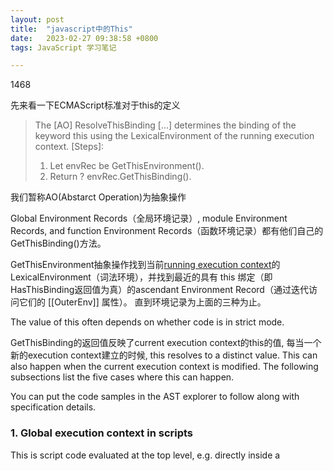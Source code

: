 ```yaml
---
layout: post
title:  "javascript中的This"
date:   2023-02-27 09:38:58 +0800
tags: JavaScript 学习笔记

---
```


1468


先来看一下ECMAScript标准对于this的定义

>The [AO] ResolveThisBinding […] determines the binding of the keyword this using the LexicalEnvironment of the running execution context. [Steps]:
>1. Let envRec be GetThisEnvironment().
>2. Return ? envRec.GetThisBinding().

我们暂称AO(Abstarct Operation)为抽象操作

Global Environment Records（全局环境记录）, module Environment Records, and function Environment Records（函数环境记录）都有他们自己的GetThisBinding()方法。

GetThisEnvironment抽象操作找到当前[running execution context](https://tc39.es/ecma262/#running-execution-context)的LexicalEnvironment（词法环境），并找到最近的具有 this 绑定（即HasThisBinding返回值为真）的ascendant Environment Record（通过迭代访问它们的 [[OuterEnv]] 属性）。 直到环境记录为上面的三种为止。

The value of this often depends on whether code is in strict mode.

GetThisBinding的返回值反映了current execution context的this的值, 每当一个新的execution context建立的时候, this resolves to a distinct value. This can also happen when the current execution context is modified. The following subsections list the five cases where this can happen.

You can put the code samples in the AST explorer to follow along with specification details.

### 1. Global execution context in scripts
   
This is script code evaluated at the top level, e.g. directly inside a <script>:

```
<script>
// Global context
console.log(this); // Logs global object.

setTimeout(function(){
  console.log("Not global context");
});
</script>

```
When in the initial global execution context of a script, GetThisBinding通过以下的步骤计算出this的值:

>The GetThisBinding concrete method of a global Environment Record envRec […] [does this]:

>Return envRec.[[GlobalThisValue]].

global Environment Record（全局环境记录）的[[GlobalThisValue]] 属性总是被设置为 host-defined global object, which is reachable via globalThis (window on Web, global on Node.js; Docs on MDN). Follow the steps of InitializeHostDefinedRealm to learn how the [[GlobalThisValue]] property comes to be.

### 2. Global execution context in [modules](https://developer.mozilla.org/en/docs/Web/JavaScript/Guide/Modules)
Modules（模块）在ECMAScript 2015被引入.

This applies to modules, e.g. when directly inside a <script type="module">, as opposed to a simple <script>.

When in the initial global execution context of a module, GetThisBinding通过以下的步骤计算出this的值:

>The GetThisBinding concrete method of a module Environment Record […] [does this]:

>Return undefined.
In modules, the value of this is always undefined in the global context. Modules are implicitly in strict mode.

### 3. Entering [eval](https://developer.mozilla.org/en/docs/Web/JavaScript/Reference/Global_Objects/eval) code
一共有两种不同的eval调用: direct（直接）和 indirect（间接）. This distinction exists since the ECMAScript 5th edition.

- 直接的eval调用看起来像 eval(…); or (eval)(…); (or ((eval))(…);, etc.).1 It’s only direct if the call expression fits a narrow pattern.2
- 间接的调用 involves calling the function reference eval in any other way. It could be eval?.(…), (…, eval)(…), window.eval(…), eval.call(…,…), etc. Given const aliasEval1 = eval; window.aliasEval2 = eval;, it would also be aliasEval1(…), aliasEval2(…). Separately, given const originalEval = eval; window.eval = (x) => originalEval(x);, calling eval(…) would also be indirect.
  
间接调用具体可参见[chuckj’s answer to “(1, eval)('this') vs eval('this') in JavaScript?”](https://stackoverflow.com/a/9107491/196844) and [Dmitry Soshnikov’s ECMA-262-5 in detail – Chapter 2: Strict Mode (archived)](https://dmitrysoshnikov.com/ecmascript/es5-chapter-2-strict-mode#indirect-eval-call)

PerformEval executes the eval code. It creates a new declarative Environment Record as its LexicalEnvironment, which is where GetThisEnvironment gets the this value from.

Then, if this appears in eval code, the GetThisBinding method of the Environment Record found by GetThisEnvironment is called and its value returned.

And the created declarative Environment Record depends on whether the eval call was direct or indirect:

In a direct eval, it will be based on the current running execution context’s LexicalEnvironment.
In an indirect eval, it will be based on the [[GlobalEnv]] property (a global Environment Record) of the Realm Record which executed the indirect eval.
Which means:

In a direct eval, the this value doesn’t change; it’s taken from the lexical scope that called eval.
In an indirect eval, the this value is the global object (globalThis).
What about new Function? — new Function is similar to eval, but it doesn’t call the code immediately; it creates a function. A this binding doesn’t apply anywhere here, except when the function is called, which works normally, as explained in the next subsection.

### 4. Entering function code
Entering function code occurs when calling a function.

共有四种调用函数的语法。

- The EvaluateCall AO is performed for these three:3
    - Normal function calls
    - Optional chaining calls
    - Tagged templates
- And EvaluateNew is performed for this one:3
    - Constructor invocations
  
The actual function call happens at the Call AO, which is called with a thisValue determined from context; this argument is passed along in a long chain of call-related calls. Call calls the [[Call]] internal slot of the function. This calls PrepareForOrdinaryCall where a new function Environment Record is created:

>A function Environment Record is a declarative Environment Record that is used to represent the top-level scope of a function and, if the function is not an ArrowFunction, provides a this binding. If a function is not an ArrowFunction function and references super, its function Environment Record also contains the >state that is used to perform super method invocations from within the function.

In addition, there is the [[ThisValue]] field in a function Environment Record:

>This is the this value used for this invocation of the function.

The NewFunctionEnvironment call also sets the function environment’s [[ThisBindingStatus]] property.

[[Call]] also calls OrdinaryCallBindThis, where the appropriate thisArgument is determined based on:

the original reference,
the kind of the function, and
whether or not the code is in strict mode.
Once determined, a final call to the BindThisValue method of the newly created function Environment Record actually sets the [[ThisValue]] field to the thisArgument.

Finally, this very field is where a function Environment Record’s GetThisBinding AO gets the value for this from:

>The GetThisBinding concrete method of a function Environment Record envRec […] [does this]:[…]
>1. Return envRec.[[ThisValue]].

Again, how exactly the this value is determined depends on many factors; this was just a general overview. With this technical background, let’s examine all the concrete examples.

**Arrow functions**
When an arrow function is evaluated, the [[ThisMode]] internal slot of the function object is set to “lexical” in OrdinaryFunctionCreate.

At OrdinaryCallBindThis, which takes a function F:

>Let thisMode be F.[[ThisMode]].

>If thisMode is lexical, return NormalCompletion(undefined). […]
which just means that the rest of the algorithm which binds this is skipped. An arrow function does not bind its own this value.

So, what is this inside an arrow function, then? Looking back at ResolveThisBinding and GetThisEnvironment, the HasThisBinding method explicitly returns false.

The HasThisBinding concrete method of a function Environment Record envRec […] [does this]:

If envRec.[[ThisBindingStatus]] is lexical, return false; otherwise, return true.
So the outer environment is looked up instead, iteratively. The process will end in one of the three environments that have a this binding.

This just means that, in arrow function bodies, this comes from the lexical scope of the arrow function, or in other words (from Arrow function vs function declaration / expressions: Are they equivalent / exchangeable?):

>Arrow functions don’t have their own this […] binding. Instead, [this identifier is] resolved in the lexical scope like any other variable. That means that inside an arrow function, this [refers] to the [value of this] in the environment the arrow function is defined in (i.e. “outside” the arrow function).

**Function properties**
In normal functions (function, methods), this is determined by how the function is called.

This is where these “syntax variants” come in handy.

Consider this object containing a function:

const refObj = {
    func: function(){
      console.log(this);
    }
  };
Alternatively:

const refObj = {
    func(){
      console.log(this);
    }
  };
In any of the following function calls, the this value inside func will be refObj.1

refObj.func()
refObj["func"]()
refObj?.func()
refObj.func?.()
refObj.func``
If the called function is syntactically a property of a base object, then this base will be the “reference” of the call, which, in usual cases, will be the value of this. This is explained by the evaluation steps linked above; for example, in refObj.func() (or refObj["func"]()), the CallMemberExpression is the entire expression refObj.func(), which consists of the MemberExpression refObj.func and the Arguments ().

But also, refObj.func and refObj play three roles, each:

they’re both expressions,
they’re both references, and
they’re both values.
refObj.func as a value is the callable function object; the corresponding reference is used to determine the this binding.

The optional chaining and tagged template examples work very similarly: basically, the reference is everything before the ?.(), before the ``, or before the ().

EvaluateCall uses IsPropertyReference of that reference to determine if it is a property of an object, syntactically. It’s trying to get the [[Base]] property of the reference (which is e.g. refObj, when applied to refObj.func; or foo.bar when applied to foo.bar.baz). If it is written as a property, then GetThisValue will get this [[Base]] property and use it as the this value.

Note: Getters / Setters work the same way as methods, regarding this. Simple properties don’t affect the execution context, e.g. here, this is in global scope:

const o = {
    a: 1,
    b: this.a, // Is `globalThis.a`.
    [this.a]: 2 // Refers to `globalThis.a`.
  };
Calls without base reference, strict mode, and with
A call without a base reference is usually a function that isn’t called as a property. For example:

func(); // As opposed to `refObj.func();`.
This also happens when passing or assigning methods, or using the comma operator. This is where the difference between Reference Record and Value is relevant.

Note function j: following the specification, you will notice that j can only return the function object (Value) itself, but not a Reference Record. Therefore the base reference refObj is lost.

const g = (f) => f(); // No base ref.
const h = refObj.func;
const j = () => refObj.func;

g(refObj.func);
h(); // No base ref.
j()(); // No base ref.
(0, refObj.func)(); // Another common pattern to remove the base ref.
EvaluateCall calls Call with a thisValue of undefined here. This makes a difference in OrdinaryCallBindThis (F: the function object; thisArgument: the thisValue passed to Call):

Let thisMode be F.[[ThisMode]].
[…]

If thisMode is strict, let thisValue be thisArgument.
Else,
If thisArgument is undefined or null, then
Let globalEnv be calleeRealm.[[GlobalEnv]].
[…]
Let thisValue be globalEnv.[[GlobalThisValue]].
Else,
Let thisValue be ! ToObject(thisArgument).
NOTE: ToObject produces wrapper objects […].
[…]

Note: step 5 sets the actual value of this to the supplied thisArgument in strict mode — undefined in this case. In “sloppy mode”, an undefined or null thisArgument results in this being the global this value.

If IsPropertyReference returns false, then EvaluateCall takes these steps:

Let refEnv be ref.[[Base]].
Assert: refEnv is an Environment Record.
Let thisValue be refEnv.WithBaseObject().
This is where an undefined thisValue may come from: refEnv.WithBaseObject() is always undefined, except in with statements. In this case, thisValue will be the binding object.

There’s also Symbol.unscopables (Docs on MDN) to control the with binding behavior.

To summarize, so far:

function f1(){
  console.log(this);
}

function f2(){
  console.log(this);
}

function f3(){
  console.log(this);
}

const o = {
    f1,
    f2,
    [Symbol.unscopables]: {
      f2: true
    }
  };

f1(); // Logs `globalThis`.

with(o){
  f1(); // Logs `o`.
  f2(); // `f2` is unscopable, so this logs `globalThis`.
  f3(); // `f3` is not on `o`, so this logs `globalThis`.
}
and:

"use strict";

function f(){
  console.log(this);
}

f(); // Logs `undefined`.

// `with` statements are not allowed in strict-mode code.
Note that when evaluating this, it doesn’t matter where a normal function is defined.

.call, .apply, .bind, thisArg, and primitives
Another consequence of step 5 of OrdinaryCallBindThis, in conjunction with step 6.2 (6.b in the spec), is that a primitive this value is coerced to an object only in “sloppy” mode.

To examine this, let’s introduce another source for the this value: the three methods that override the this binding:4

Function.prototype.apply(thisArg, argArray)
Function.prototype. {call, bind} (thisArg, ...args)
.bind creates a bound function, whose this binding is set to thisArg and cannot change again. .call and .apply call the function immediately, with the this binding set to thisArg.

.call and .apply map directly to Call, using the specified thisArg. .bind creates a bound function with BoundFunctionCreate. These have their own [[Call]] method which looks up the function object’s [[BoundThis]] internal slot.

Examples of setting a custom this value:

function f(){
  console.log(this);
}

const myObj = {},
  g = f.bind(myObj),
  h = (m) => m();

// All of these log `myObj`.
g();
f.bind(myObj)();
f.call(myObj);
h(g);
For objects, this is the same in strict and non-strict mode.

Now, try to supply a primitive value:

function f(){
  console.log(this);
}

const myString = "s",
  g = f.bind(myString);

g();              // Logs `String { "s" }`.
f.call(myString); // Logs `String { "s" }`.
In non-strict mode, primitives are coerced to their object-wrapped form. It’s the same kind of object you get when calling Object("s") or new String("s"). In strict mode, you can use primitives:

"use strict";

function f(){
  console.log(this);
}

const myString = "s",
  g = f.bind(myString);

g();              // Logs `"s"`.
f.call(myString); // Logs `"s"`.
Libraries make use of these methods, e.g. jQuery sets the this to the DOM element selected here:

$("button").click(function(){
  console.log(this); // Logs the clicked button.
});
Constructors, classes, and new
When calling a function as a constructor using the new operator, EvaluateNew calls Construct, which calls the [[Construct]] method. If the function is a base constructor (i.e. not a class extends…{…}), it sets thisArgument to a new object created from the constructor’s prototype. Properties set on this in the constructor will end up on the resulting instance object. this is implicitly returned, unless you explicitly return your own non-primitive value.

A class is a new way of creating constructor functions, introduced in ECMAScript 2015.

function Old(a){
  this.p = a;
}

const o = new Old(1);

console.log(o);  // Logs `Old { p: 1 }`.

class New{
  constructor(a){
    this.p = a;
  }
}

const n = new New(1);

console.log(n); // Logs `New { p: 1 }`.
Class definitions are implicitly in strict mode:

class A{
  m1(){
    return this;
  }
  m2(){
    const m1 = this.m1;
    
    console.log(m1());
  }
}

new A().m2(); // Logs `undefined`.
super
The exception to the behavior with new is class extends…{…}, as mentioned above. Derived classes do not immediately set their this value upon invocation; they only do so once the base class is reached through a series of super calls (happens implicitly without an own constructor). Using this before calling super is not allowed.

Calling super calls the super constructor with the this value of the lexical scope (the function Environment Record) of the call. GetThisValue has a special rule for super calls. It uses BindThisValue to set this to that Environment Record.

class DerivedNew extends New{
  constructor(a, a2){
    // Using `this` before `super` results in a ReferenceError.
    super(a);
    this.p2 = a2;
  }
}

const n2 = new DerivedNew(1, 2);

console.log(n2); // Logs `DerivedNew { p: 1, p2: 2 }`.
5. Evaluating class fields
Instance fields and static fields were introduced in ECMAScript 2022.

When a class is evaluated, ClassDefinitionEvaluation is performed, modifying the running execution context. For each ClassElement:

if a field is static, then this refers to the class itself,
if a field is not static, then this refers to the instance.
Private fields (e.g. #x) and methods are added to a PrivateEnvironment.

Static blocks are currently a TC39 stage 3 proposal. Static blocks work the same as static fields and methods: this inside them refers to the class itself.

Note that in methods and getters / setters, this works just like in normal function properties.

class Demo{
  a = this;
  b(){
    return this;
  }
  static c = this;
  static d(){
    return this;
  }
  // Getters, setters, private modifiers are also possible.
}

const demo = new Demo;

console.log(demo.a, demo.b()); // Both log `demo`.
console.log(Demo.c, Demo.d()); // Both log `Demo`.
1: (o.f)() is equivalent to o.f(); (f)() is equivalent to f(). This is explained in this 2ality article (archived). Particularly see how a ParenthesizedExpression is evaluated.

2: It must be a MemberExpression, must not be a property, must have a [[ReferencedName]] of exactly "eval", and must be the %eval% intrinsic object.

3: Whenever the specification says “Let ref be the result of evaluating X.”, then X is some expression that you need to find the evaluation steps for. For example, evaluating a MemberExpression or CallExpression is the result of one of these algorithms. Some of them result in a Reference Record.

4: There are also several other native and host methods that allow providing a this value, notably Array.prototype.map, Array.prototype.forEach, etc. that accept a thisArg as their second argument. Anyone can make their own methods to alter this like (func, thisArg) => func.bind(thisArg), (func, thisArg) => func.call(thisArg), etc. As always, MDN offers great documentation.

